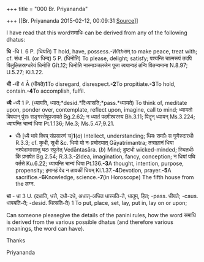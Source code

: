 +++
title = "000 Br. Priyananda"

+++
[[Br. Priyananda	2015-02-12, 00:09:31 [Source](https://groups.google.com/g/samskrita/c/xsNaUBNJLSw)]]



I have read that this wordसमाधिः can be derived from any of the following dhatus:

  

**धि** -धि I. 6 P. (धियति) T hold, have, possess.*-With*सम् to make peace, treat with; cf. संधा -II. (or धिन्व्) 5 P. (धिनोति) To please, delight; satisfy; पश्यन्ति चात्मरूपं तदपि विलुलितस्रग्धरेयं धिनोति Gīt.12; धिनोति नास्माञ्जलजेन पूजा त्वयान्वहं तन्वि वितन्यमाना N.8.97; U.5.27; Ki.1.22.

**धी** -धी 4 Ā (धीयते)**1**To disregard, disrespect.**-2**To propitiate.**-3**To hold, contain.**-4**To accomplish, fulfil.

**ध्यै** -ध्यै 1 P. (ध्यायति, ध्यात;*desid.*दिध्यासति;*pass.*ध्यायते) To think of, meditate upon, ponder over, contemplate, reflect upon, imagine, call to mind; ध्यायतो 
   विषयान् पुंसः सङ्गस्तेषूपजायते Bg.2.62; न ध्यातं पदमीश्वरस्य Bh.3.11; पितॄन् ध्यायन् Ms.3.224; ध्यायन्ति चान्यं धिया Pt.1.136; Me.3; Ms.5.47;9.21.

-   धीः \[ध्यै भावे क्विप् संप्रसारणं च\]**1**(*a*) Intellect,
    understanding; धियः समग्रैः स गुणैरुदारधीः R.3.3; cf. कुधी, सुधी &c.
    धियो यो नः प्रचोदयात् Gāyatrimantra; तत्राज्ञानं धिया
    नश्येदाभासात्तु घटः स्फुरेत् Vedāntasāra. (*b*) Mind; दुष्टधी
    wicked-minded; स्थितधीः किं प्रभाषेत Bg.2.54; R.3.3.**-2**Idea,
    imagination, fancy, conception; न धियां पथि वर्तसे Ku.6.22;
    ध्यायन्ति चान्यं धिया Pt.136.**-3**A thought, intention, purpose,
    propensity; इमामहं वेद न तावकीं धियम् Ki.1.37.**-4**Devotion,
    prayer.**-5**A sacrifice.**-6**Knowledge, science.**-7**(in
    Horoscope) The fifth house from the लग्न.

**धा** - धा 3 U. (दधाति, धत्ते, दधौ-दधे, अधात्-अधित धास्यति-ते, धातुम्, हित; -pass. धीयते; -caus. धापयति-ते; -desid. धित्सति-ते) 1 To put, place, set, lay, put in, lay on or upon;

  

Can someone pleasegive the details of the panini rules, how the word समाधि is derived from the various possible dhatus (and therefore various meanings, the word can have).

  

Thanks

Priyananda

